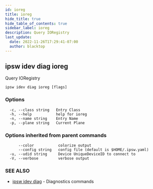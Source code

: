 ```yaml
---
id: ioreg
title: ioreg
hide_title: true
hide_table_of_contents: true
sidebar_label: ioreg
description: Query IORegistry
last_update:
  date: 2022-11-26T17:29:41-07:00
  author: blacktop
---
```

## ipsw idev diag ioreg

Query IORegistry

```
ipsw idev diag ioreg [flags]
```

### Options

```
  -c, --class string   Entry Class
  -h, --help           help for ioreg
  -n, --name string    Entry Name
  -p, --plane string   Current Plane
```

### Options inherited from parent commands

```
      --color           colorize output
      --config string   config file (default is $HOME/.ipsw.yaml)
  -u, --udid string     Device UniqueDeviceID to connect to
  -V, --verbose         verbose output
```

### SEE ALSO

* [ipsw idev diag](/docs/cli/ipsw/idev/diag)	 - Diagnostics commands

